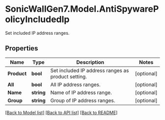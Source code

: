 # SonicWallGen7.Model.AntiSpywarePolicyIncludedIp
Set included IP address ranges.

## Properties

Name | Type | Description | Notes
------------ | ------------- | ------------- | -------------
**Product** | **bool** | Set included IP address ranges as product setting. | [optional] 
**All** | **bool** | All IP address ranges. | [optional] 
**Name** | **string** | Name of IP address range. | [optional] 
**Group** | **string** | Group of IP address ranges. | [optional] 

[[Back to Model list]](../README.md#documentation-for-models) [[Back to API list]](../README.md#documentation-for-api-endpoints) [[Back to README]](../README.md)

